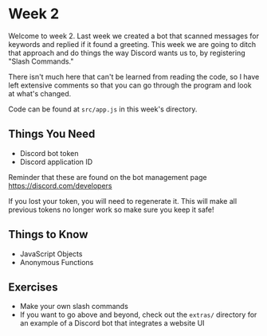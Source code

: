 # Week 2
Welcome to week 2. Last week we created a bot that scanned messages for keywords and replied if it found a greeting. This week we are going to ditch that approach and do things the way Discord wants us to, by registering "Slash Commands."

There isn't much here that can't be learned from reading the code, so I have left extensive comments so that you can go through the program and look at what's changed.

Code can be found at `src/app.js` in this week's directory.

## Things You Need
- Discord bot token
- Discord application ID

Reminder that these are found on the bot management page https://discord.com/developers

If you lost your token, you will need to regenerate it. This will make all previous tokens no longer work so make sure you keep it safe!

## Things to Know
- JavaScript Objects
- Anonymous Functions

## Exercises
- Make your own slash commands
- If you want to go above and beyond, check out the `extras/` directory for an example of a Discord bot that integrates a website UI